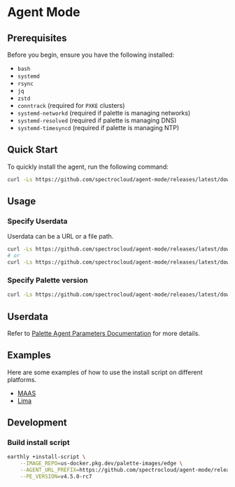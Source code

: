 # Agent Mode

## Prerequisites

Before you begin, ensure you have the following installed:

- `bash`
- `systemd`
- `rsync`
- `jq`
- `zstd`
- `conntrack` (required for `PXKE` clusters)
- `systemd-networkd` (required if palette is managing networks)
- `systemd-resolved` (required if palette is managing DNS)
- `systemd-timesyncd` (required if palette is managing NTP)

## Quick Start

To quickly install the agent, run the following command:

```bash
curl -Ls https://github.com/spectrocloud/agent-mode/releases/latest/download/palette-agent-install.sh | bash
```

## Usage

### Specify Userdata

Userdata can be a URL or a file path.

```bash
curl -Ls https://github.com/spectrocloud/agent-mode/releases/latest/download/palette-agent-install.sh | USERDATA=https://xxx/userdata bash
# or
curl -Ls https://github.com/spectrocloud/agent-mode/releases/latest/download/palette-agent-install.sh | USERDATA=/path/to/userdata bash
```

### Specify Palette version

```bash
curl -Ls https://github.com/spectrocloud/agent-mode/releases/latest/download/palette-agent-install.sh | VERSION=v4.5.0 bash
```

## Userdata

Refer to [Palette Agent Parameters Documentation](https://docs.spectrocloud.com/clusters/edge/edge-configuration/installer-reference/#palette-agent-parameters) for more details.

## Examples

Here are some examples of how to use the install script on different platforms.

- [MAAS](examples/maas/README.md)
- [Lima](examples/lima/README.md)

## Development

### Build install script

```bash
earthly +install-script \
    --IMAGE_REPO=us-docker.pkg.dev/palette-images/edge \
    --AGENT_URL_PREFIX=https://github.com/spectrocloud/agent-mode/releases/download/v4.5.0-rc5 \
    --PE_VERSION=v4.5.0-rc7
```
